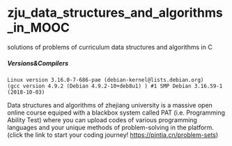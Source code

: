 # zju_data_structures_and_algorithms_in_MOOC
solutions of problems of curriculum data structures and algorithms in C
##### Versions&Compilers
    Linux version 3.16.0-7-686-pae (debian-kernel@lists.debian.org) 
    (gcc version 4.9.2 (Debian 4.9.2-10+deb8u1) ) #1 SMP Debian 3.16.59-1 (2018-10-03)

  Data structures and algorithms of zhejiang university is a massive open online course equiped with a blackbox system 
  called PAT (i.e. Programming Ability Test) where you can upload codes of various programming languages and your unique 
  methods of problem-solving in the platform.
  (click the link to start your coding journey! https://pintia.cn/problem-sets)
